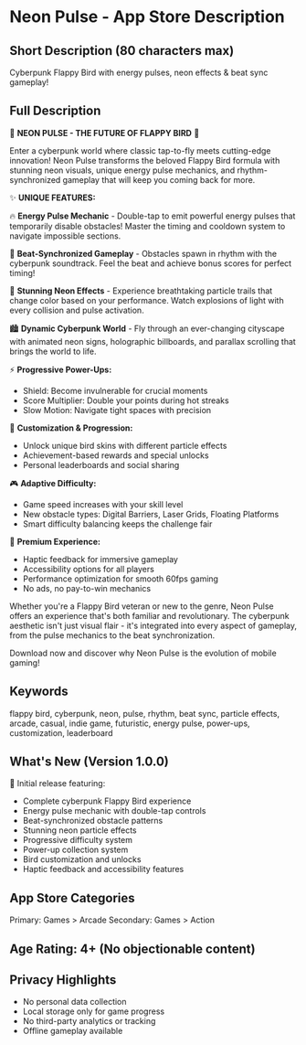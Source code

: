 # Neon Pulse - App Store Description

## Short Description (80 characters max)
Cyberpunk Flappy Bird with energy pulses, neon effects & beat sync gameplay!

## Full Description

🌟 **NEON PULSE - THE FUTURE OF FLAPPY BIRD** 🌟

Enter a cyberpunk world where classic tap-to-fly meets cutting-edge innovation! Neon Pulse transforms the beloved Flappy Bird formula with stunning neon visuals, unique energy pulse mechanics, and rhythm-synchronized gameplay that will keep you coming back for more.

✨ **UNIQUE FEATURES:**

🔥 **Energy Pulse Mechanic** - Double-tap to emit powerful energy pulses that temporarily disable obstacles! Master the timing and cooldown system to navigate impossible sections.

🎵 **Beat-Synchronized Gameplay** - Obstacles spawn in rhythm with the cyberpunk soundtrack. Feel the beat and achieve bonus scores for perfect timing!

💫 **Stunning Neon Effects** - Experience breathtaking particle trails that change color based on your performance. Watch explosions of light with every collision and pulse activation.

🏙️ **Dynamic Cyberpunk World** - Fly through an ever-changing cityscape with animated neon signs, holographic billboards, and parallax scrolling that brings the world to life.

⚡ **Progressive Power-Ups:**
- Shield: Become invulnerable for crucial moments
- Score Multiplier: Double your points during hot streaks  
- Slow Motion: Navigate tight spaces with precision

🎨 **Customization & Progression:**
- Unlock unique bird skins with different particle effects
- Achievement-based rewards and special unlocks
- Personal leaderboards and social sharing

🎮 **Adaptive Difficulty:**
- Game speed increases with your skill level
- New obstacle types: Digital Barriers, Laser Grids, Floating Platforms
- Smart difficulty balancing keeps the challenge fair

🔧 **Premium Experience:**
- Haptic feedback for immersive gameplay
- Accessibility options for all players
- Performance optimization for smooth 60fps gaming
- No ads, no pay-to-win mechanics

Whether you're a Flappy Bird veteran or new to the genre, Neon Pulse offers an experience that's both familiar and revolutionary. The cyberpunk aesthetic isn't just visual flair - it's integrated into every aspect of gameplay, from the pulse mechanics to the beat synchronization.

Download now and discover why Neon Pulse is the evolution of mobile gaming!

## Keywords
flappy bird, cyberpunk, neon, pulse, rhythm, beat sync, particle effects, arcade, casual, indie game, futuristic, energy pulse, power-ups, customization, leaderboard

## What's New (Version 1.0.0)
🚀 Initial release featuring:
- Complete cyberpunk Flappy Bird experience
- Energy pulse mechanic with double-tap controls
- Beat-synchronized obstacle patterns
- Stunning neon particle effects
- Progressive difficulty system
- Power-up collection system
- Bird customization and unlocks
- Haptic feedback and accessibility features

## App Store Categories
Primary: Games > Arcade
Secondary: Games > Action

## Age Rating: 4+ (No objectionable content)

## Privacy Highlights
- No personal data collection
- Local storage only for game progress
- No third-party analytics or tracking
- Offline gameplay available